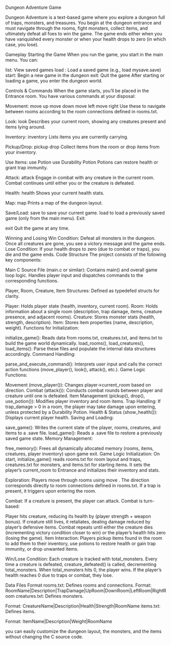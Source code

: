 Dungeon Adventure Game

Dungeon Adventure is a text-based game where you explore a dungeon full of traps, monsters, and treasures. You begin at the dungeon entrance and must navigate through the rooms, fight monsters, collect items, and ultimately defeat all foes to win the game. The game ends either when you have vanquished every monster or when your health drops to zero (in which case, you lose).

Gameplay
Starting the Game
When you run the game, you start in the main menu. You can:

list: View saved games
load <filename>: Load a saved game (e.g., load mysave.save)
start: Begin a new game in the dungeon
exit: Quit the game
After starting or loading a game, you enter the dungeon world.

Controls & Commands
When the game starts, you’ll be placed in the Entrance room. You have various commands at your disposal:

Movement:
move up
move down
move left
move right
Use these to navigate between rooms according to the room connections defined in rooms.txt.

Look:
look
Describes your current room, showing any creatures present and items lying around.

Inventory:
inventory
Lists items you are currently carrying.

Pickup/Drop:
pickup <itemname>
drop <itemname>
Collect items from the room or drop items from your inventory.

Use Items:
use Potion
use Durability Potion
Potions can restore health or grant trap immunity.

Attack:
attack
Engage in combat with any creature in the current room. Combat continues until either you or the creature is defeated.

Health:
health
Shows your current health stats.

Map:
map
Prints a map of the dungeon layout.

Save/Load:
save <filename> to save your current game.
load <filename> to load a previously saved game (only from the main menu).
Exit:

exit
Quit the game at any time.

Winning and Losing
Win Condition: Defeat all monsters in the dungeon. Once all creatures are gone, you see a victory message and the game ends.
Lose Condition: If your health drops to zero (due to combat or traps), you die and the game ends.
Code Structure
The project consists of the following key components:

Main C Source File (main.c or similar):
Contains main() and overall game loop logic.
Handles player input and dispatches commands to the corresponding functions.

Player, Room, Creature, Item Structures:
Defined as typedefed structs for clarity.

Player: Holds player state (health, inventory, current room).
Room: Holds information about a single room (description, trap damage, items, creature presence, and adjacent rooms).
Creature: Stores monster stats (health, strength, description).
Item: Stores item properties (name, description, weight).
Functions for Initialization:

initialize_game(): Reads data from rooms.txt, creatures.txt, and items.txt to build the game world dynamically.
load_rooms(), load_creatures(), load_items(): Parse these files and populate the internal data structures accordingly.
Command Handling:

parse_and_execute_command(): Interprets user input and calls the correct action functions (move_player(), look(), attack(), etc.).
Game Logic Functions:

Movement (move_player()): Changes player->current_room based on direction.
Combat (attack()): Conducts combat rounds between player and creature until one is defeated.
Item Management (pickup(), drop(), use_potion()): Modifies player inventory and room items.
Trap Handling: If trap_damage > 0 in a room, the player may take damage upon entering, unless protected by a Durability Potion.
Health & Status (show_health()): Displays current player health.
Saving and Loading:

save_game(): Writes the current state of the player, rooms, creatures, and items to a .save file.
load_game(): Reads a .save file to restore a previously saved game state.
Memory Management:

free_memory(): Frees all dynamically allocated memory (rooms, items, creatures, player inventory) upon game exit.
Game Logic
Initialization: On start, initialize_game() reads rooms.txt for room layout and traps, creatures.txt for monsters, and items.txt for starting items. It sets the player’s current_room to Entrance and initializes their inventory and stats.

Exploration:
Players move through rooms using move <direction>. The direction corresponds directly to room connections defined in rooms.txt. If a trap is present, it triggers upon entering the room.

Combat:
If a creature is present, the player can attack. Combat is turn-based:

Player hits creature, reducing its health by (player strength + weapon bonus).
If creature still lives, it retaliates, dealing damage reduced by player’s defensive items.
Combat repeats until either the creature dies (incrementing victory condition closer to win) or the player’s health hits zero (losing the game).
Item Interaction:
Players pickup items found in the room to add them to their inventory, use potions to restore health or gain trap immunity, or drop unwanted items.

Win/Lose Condition:
Each creature is tracked with total_monsters. Every time a creature is defeated, creature_defeated() is called, decrementing total_monsters. When total_monsters hits 0, the player wins. If the player’s health reaches 0 due to traps or combat, they lose.

Data Files Format
rooms.txt: Defines rooms and connections. 
Format:
RoomName|Description|TrapDamage|UpRoom|DownRoom|LeftRoom|RightRoom
creatures.txt: Defines monsters. 

Format:
CreatureName|Description|Health|Strength|RoomName
items.txt: Defines items. 

Format:
ItemName|Description|Weight|RoomName

you can easily customize the dungeon layout, the monsters, and the items without changing the C source code.

